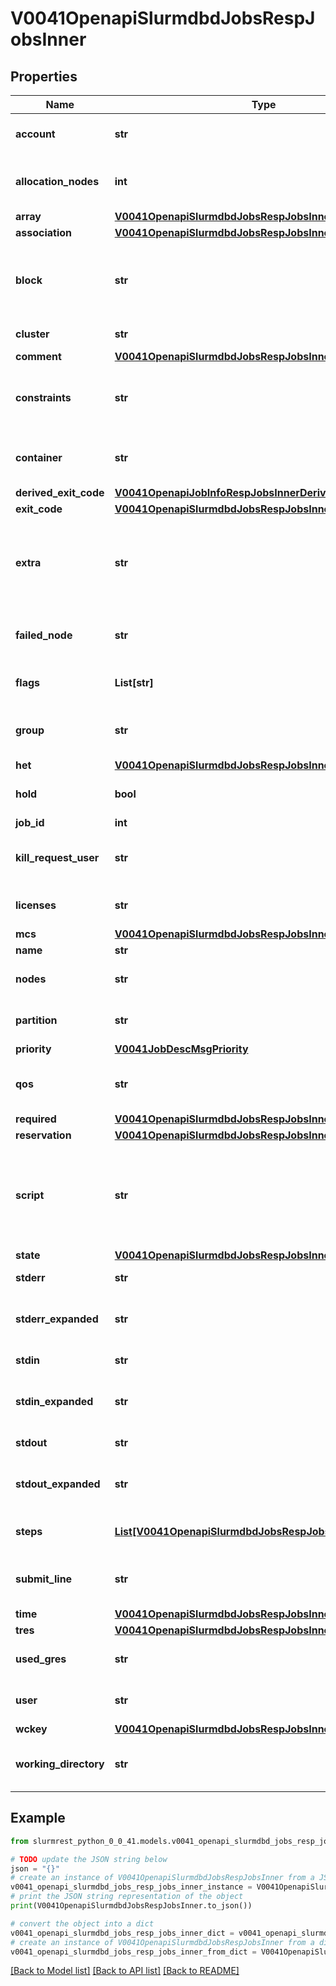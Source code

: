# V0041OpenapiSlurmdbdJobsRespJobsInner


## Properties

Name | Type | Description | Notes
------------ | ------------- | ------------- | -------------
**account** | **str** | Account the job ran under | [optional] 
**allocation_nodes** | **int** | List of nodes allocated to the job | [optional] 
**array** | [**V0041OpenapiSlurmdbdJobsRespJobsInnerArray**](V0041OpenapiSlurmdbdJobsRespJobsInnerArray.md) |  | [optional] 
**association** | [**V0041OpenapiSlurmdbdJobsRespJobsInnerAssociation**](V0041OpenapiSlurmdbdJobsRespJobsInnerAssociation.md) |  | [optional] 
**block** | **str** | The name of the block to be used (used with Blue Gene systems) | [optional] 
**cluster** | **str** | Cluster name | [optional] 
**comment** | [**V0041OpenapiSlurmdbdJobsRespJobsInnerComment**](V0041OpenapiSlurmdbdJobsRespJobsInnerComment.md) |  | [optional] 
**constraints** | **str** | Feature(s) the job requested as a constraint | [optional] 
**container** | **str** | Absolute path to OCI container bundle | [optional] 
**derived_exit_code** | [**V0041OpenapiJobInfoRespJobsInnerDerivedExitCode**](V0041OpenapiJobInfoRespJobsInnerDerivedExitCode.md) |  | [optional] 
**exit_code** | [**V0041OpenapiSlurmdbdJobsRespJobsInnerExitCode**](V0041OpenapiSlurmdbdJobsRespJobsInnerExitCode.md) |  | [optional] 
**extra** | **str** | Arbitrary string used for node filtering if extra constraints are enabled | [optional] 
**failed_node** | **str** | Name of node that caused job failure | [optional] 
**flags** | **List[str]** | Flags associated with the job | [optional] 
**group** | **str** | Group ID of the user that owns the job | [optional] 
**het** | [**V0041OpenapiSlurmdbdJobsRespJobsInnerHet**](V0041OpenapiSlurmdbdJobsRespJobsInnerHet.md) |  | [optional] 
**hold** | **bool** | Hold (true) or release (false) job | [optional] 
**job_id** | **int** | Job ID | [optional] 
**kill_request_user** | **str** | User ID that requested termination of the job | [optional] 
**licenses** | **str** | License(s) required by the job | [optional] 
**mcs** | [**V0041OpenapiSlurmdbdJobsRespJobsInnerMcs**](V0041OpenapiSlurmdbdJobsRespJobsInnerMcs.md) |  | [optional] 
**name** | **str** | Job name | [optional] 
**nodes** | **str** | Node(s) allocated to the job | [optional] 
**partition** | **str** | Partition assigned to the job | [optional] 
**priority** | [**V0041JobDescMsgPriority**](V0041JobDescMsgPriority.md) |  | [optional] 
**qos** | **str** | Quality of Service assigned to the job | [optional] 
**required** | [**V0041OpenapiSlurmdbdJobsRespJobsInnerRequired**](V0041OpenapiSlurmdbdJobsRespJobsInnerRequired.md) |  | [optional] 
**reservation** | [**V0041OpenapiSlurmdbdJobsRespJobsInnerReservation**](V0041OpenapiSlurmdbdJobsRespJobsInnerReservation.md) |  | [optional] 
**script** | **str** | Job batch script; only the first component in a HetJob is populated or honored | [optional] 
**state** | [**V0041OpenapiSlurmdbdJobsRespJobsInnerState**](V0041OpenapiSlurmdbdJobsRespJobsInnerState.md) |  | [optional] 
**stderr** | **str** | Path to stderr file | [optional] 
**stderr_expanded** | **str** | Job stderr with expanded fields | [optional] 
**stdin** | **str** | Path to stdin file | [optional] 
**stdin_expanded** | **str** | Job stdin with expanded fields | [optional] 
**stdout** | **str** | Path to stdout file | [optional] 
**stdout_expanded** | **str** | Job stdout with expanded fields | [optional] 
**steps** | [**List[V0041OpenapiSlurmdbdJobsRespJobsInnerStepsInner]**](V0041OpenapiSlurmdbdJobsRespJobsInnerStepsInner.md) | Individual steps in the job | [optional] 
**submit_line** | **str** | Command used to submit the job | [optional] 
**time** | [**V0041OpenapiSlurmdbdJobsRespJobsInnerTime**](V0041OpenapiSlurmdbdJobsRespJobsInnerTime.md) |  | [optional] 
**tres** | [**V0041OpenapiSlurmdbdJobsRespJobsInnerTres**](V0041OpenapiSlurmdbdJobsRespJobsInnerTres.md) |  | [optional] 
**used_gres** | **str** | Generic resources used by job | [optional] 
**user** | **str** | User that owns the job | [optional] 
**wckey** | [**V0041OpenapiSlurmdbdJobsRespJobsInnerWckey**](V0041OpenapiSlurmdbdJobsRespJobsInnerWckey.md) |  | [optional] 
**working_directory** | **str** | Path to current working directory | [optional] 

## Example

```python
from slurmrest_python_0_0_41.models.v0041_openapi_slurmdbd_jobs_resp_jobs_inner import V0041OpenapiSlurmdbdJobsRespJobsInner

# TODO update the JSON string below
json = "{}"
# create an instance of V0041OpenapiSlurmdbdJobsRespJobsInner from a JSON string
v0041_openapi_slurmdbd_jobs_resp_jobs_inner_instance = V0041OpenapiSlurmdbdJobsRespJobsInner.from_json(json)
# print the JSON string representation of the object
print(V0041OpenapiSlurmdbdJobsRespJobsInner.to_json())

# convert the object into a dict
v0041_openapi_slurmdbd_jobs_resp_jobs_inner_dict = v0041_openapi_slurmdbd_jobs_resp_jobs_inner_instance.to_dict()
# create an instance of V0041OpenapiSlurmdbdJobsRespJobsInner from a dict
v0041_openapi_slurmdbd_jobs_resp_jobs_inner_from_dict = V0041OpenapiSlurmdbdJobsRespJobsInner.from_dict(v0041_openapi_slurmdbd_jobs_resp_jobs_inner_dict)
```
[[Back to Model list]](../README.md#documentation-for-models) [[Back to API list]](../README.md#documentation-for-api-endpoints) [[Back to README]](../README.md)


